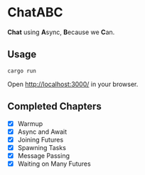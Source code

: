 # ChatABC

**Chat** using **A**sync, **B**ecause we **C**an.

## Usage

```
cargo run
```

Open <http://localhost:3000/> in your browser.

## Completed Chapters
- [x] Warmup
- [x] Async and Await
- [x] Joining Futures
- [x] Spawning Tasks
- [x] Message Passing
- [x] Waiting on Many Futures